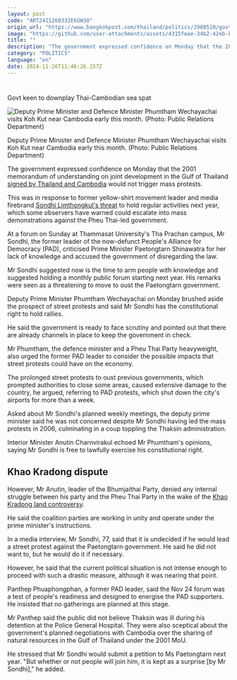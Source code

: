 ```yaml
---
layout: post
code: "ART2411260332E6GW3O"
origin_url: "https://www.bangkokpost.com/thailand/politics/2908510/govt-keen-to-downplay-thai-cambodian-sea-spat"
image: "https://github.com/user-attachments/assets/4315feae-34b2-42eb-b898-400e597b35af"
title: ""
description: "The government expressed confidence on Monday that the 2001 memorandum of understanding on joint development in the Gulf of Thailand  signed by Thailand and Cambodia  would not trigger mass protests."
category: "POLITICS"
language: "en"
date: 2024-11-26T11:46:26.157Z
---
```


# 

Govt keen to downplay Thai-Cambodian sea spat

![Deputy Prime Minister and Defence Minister Phumtham Wechayachai visits Koh Kut near Cambodia early this month. (Photo: Public Relations Department)](https://github.com/user-attachments/assets/e52cd91d-e62f-4327-88f2-84e1c3e21f27)

Deputy Prime Minister and Defence Minister Phumtham Wechayachai visits Koh Kut near Cambodia early this month. (Photo: Public Relations Department)

The government expressed confidence on Monday that the 2001 memorandum of understanding on joint development in the Gulf of Thailand [signed by Thailand and Cambodia](https://www.bangkokpost.com/thailand/general/2906297/scrapping-cambodia-pact-not-feasible) would not trigger mass protests.

This was in response to former yellow-shirt movement leader and media firebrand [Sondhi Limthongkul's threat](https://www.bangkokpost.com/thailand/politics/2878586/govt-unfazed-by-protest-threats) to hold regular activities next year, which some observers have warned could escalate into mass demonstrations against the Pheu Thai-led government.

At a forum on Sunday at Thammasat University's Tha Prachan campus, Mr Sondhi, the former leader of the now-defunct People's Alliance for Democracy (PAD), criticised Prime Minister Paetongtarn Shinawatra for her lack of knowledge and accused the government of disregarding the law.

Mr Sondhi suggested now is the time to arm people with knowledge and suggested holding a monthly public forum starting next year. His remarks were seen as a threatening to move to oust the Paetongtarn government.

Deputy Prime Minister Phumtham Wechayachai on Monday brushed aside the prospect of street protests and said Mr Sondhi has the constitutional right to hold rallies.

He said the government is ready to face scrutiny and pointed out that there are already channels in place to keep the government in check.

Mr Phumtham, the defence minister and a Pheu Thai Party heavyweight, also urged the former PAD leader to consider the possible impacts that street protests could have on the economy.

The prolonged street protests to oust previous governments, which prompted authorities to close some areas, caused extensive damage to the country, he argued, referring to PAD protests, which shut down the city's airports for more than a week.

Asked about Mr Sondhi's planned weekly meetings, the deputy prime minister said he was not concerned despite Mr Sondhi having led the mass protests in 2006, culminating in a coup toppling the Thaksin administration.

Interior Minister Anutin Charnvirakul echoed Mr Phumtham's opinions, saying Mr Sondhi is free to lawfully exercise his constitutional right.

Khao Kradong dispute
--------------------

However, Mr Anutin, leader of the Bhumjaithai Party, denied any internal struggle between his party and the Pheu Thai Party in the wake of the [Khao Kradong land controversy](https://www.bangkokpost.com/thailand/general/2907716/nine-people-named-in-khao-kradong-land-dispute-petition).

He said the coalition parties are working in unity and operate under the prime minister's instructions.

In a media interview, Mr Sondhi, 77, said that it is undecided if he would lead a street protest against the Paetongtarn government. He said he did not want to, but he would do it if necessary.

However, he said that the current political situation is not intense enough to proceed with such a drastic measure, although it was nearing that point.

Panthep Phuaphongphan, a former PAD leader, said the Nov 24 forum was a test of people's readiness and designed to energise the PAD supporters. He insisted that no gatherings are planned at this stage.

Mr Panthep said the public did not believe Thaksin was ill during his detention at the Police General Hospital. They were also sceptical about the government's planned negotiations with Cambodia over the sharing of natural resources in the Gulf of Thailand under the 2001 MoU.

He stressed that Mr Sondhi would submit a petition to Ms Paetongtarn next year. "But whether or not people will join him, it is kept as a surprise \[by Mr Sondhi\]," he added.